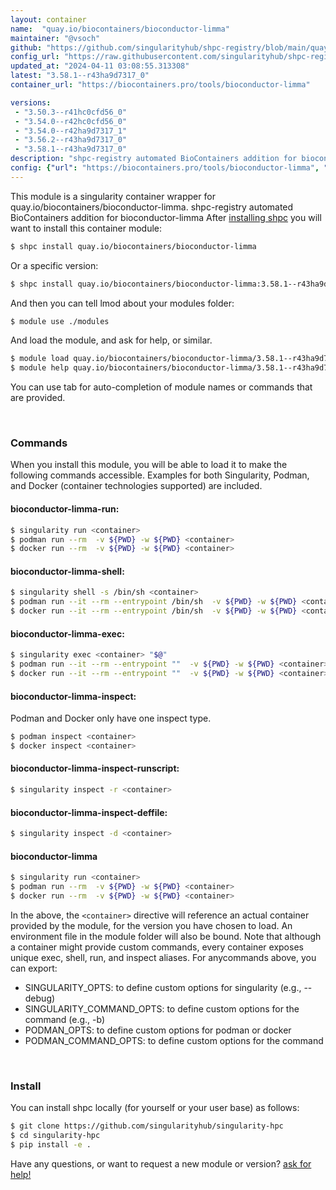 ```yaml
---
layout: container
name:  "quay.io/biocontainers/bioconductor-limma"
maintainer: "@vsoch"
github: "https://github.com/singularityhub/shpc-registry/blob/main/quay.io/biocontainers/bioconductor-limma/container.yaml"
config_url: "https://raw.githubusercontent.com/singularityhub/shpc-registry/main/quay.io/biocontainers/bioconductor-limma/container.yaml"
updated_at: "2024-04-11 03:08:55.313308"
latest: "3.58.1--r43ha9d7317_0"
container_url: "https://biocontainers.pro/tools/bioconductor-limma"

versions:
 - "3.50.3--r41hc0cfd56_0"
 - "3.54.0--r42hc0cfd56_0"
 - "3.54.0--r42ha9d7317_1"
 - "3.56.2--r43ha9d7317_0"
 - "3.58.1--r43ha9d7317_0"
description: "shpc-registry automated BioContainers addition for bioconductor-limma"
config: {"url": "https://biocontainers.pro/tools/bioconductor-limma", "maintainer": "@vsoch", "description": "shpc-registry automated BioContainers addition for bioconductor-limma", "latest": {"3.58.1--r43ha9d7317_0": "sha256:1421da35360fecab780873012c618fbba3f27d5f9336ad93fae05c2a7bf68b83"}, "tags": {"3.50.3--r41hc0cfd56_0": "sha256:ebe08bf8c6a098e89b76c5d79b0f6067da6b41971b6ef6b1c6fb0a5ce74e6eea", "3.54.0--r42hc0cfd56_0": "sha256:f7a607e4a49ad05903e61b010dc8fe7f41abf82499935c2a987373b243c428e6", "3.54.0--r42ha9d7317_1": "sha256:ae9917d2e0603bf18ac255fe5f8369e109cfeb04af3e82981014561c347af6bb", "3.56.2--r43ha9d7317_0": "sha256:c3ac0aee43d92e5792b109d0047e50bc0b7934b39c193c8ae965fe3a6777027e", "3.58.1--r43ha9d7317_0": "sha256:1421da35360fecab780873012c618fbba3f27d5f9336ad93fae05c2a7bf68b83"}, "docker": "quay.io/biocontainers/bioconductor-limma"}
---
```


This module is a singularity container wrapper for quay.io/biocontainers/bioconductor-limma.
shpc-registry automated BioContainers addition for bioconductor-limma
After [installing shpc](#install) you will want to install this container module:


```bash
$ shpc install quay.io/biocontainers/bioconductor-limma
```

Or a specific version:

```bash
$ shpc install quay.io/biocontainers/bioconductor-limma:3.58.1--r43ha9d7317_0
```

And then you can tell lmod about your modules folder:

```bash
$ module use ./modules
```

And load the module, and ask for help, or similar.

```bash
$ module load quay.io/biocontainers/bioconductor-limma/3.58.1--r43ha9d7317_0
$ module help quay.io/biocontainers/bioconductor-limma/3.58.1--r43ha9d7317_0
```

You can use tab for auto-completion of module names or commands that are provided.

<br>

### Commands

When you install this module, you will be able to load it to make the following commands accessible.
Examples for both Singularity, Podman, and Docker (container technologies supported) are included.

#### bioconductor-limma-run:

```bash
$ singularity run <container>
$ podman run --rm  -v ${PWD} -w ${PWD} <container>
$ docker run --rm  -v ${PWD} -w ${PWD} <container>
```

#### bioconductor-limma-shell:

```bash
$ singularity shell -s /bin/sh <container>
$ podman run --it --rm --entrypoint /bin/sh  -v ${PWD} -w ${PWD} <container>
$ docker run --it --rm --entrypoint /bin/sh  -v ${PWD} -w ${PWD} <container>
```

#### bioconductor-limma-exec:

```bash
$ singularity exec <container> "$@"
$ podman run --it --rm --entrypoint ""  -v ${PWD} -w ${PWD} <container> "$@"
$ docker run --it --rm --entrypoint ""  -v ${PWD} -w ${PWD} <container> "$@"
```

#### bioconductor-limma-inspect:

Podman and Docker only have one inspect type.

```bash
$ podman inspect <container>
$ docker inspect <container>
```

#### bioconductor-limma-inspect-runscript:

```bash
$ singularity inspect -r <container>
```

#### bioconductor-limma-inspect-deffile:

```bash
$ singularity inspect -d <container>
```



#### bioconductor-limma

```bash
$ singularity run <container>
$ podman run --rm  -v ${PWD} -w ${PWD} <container>
$ docker run --rm  -v ${PWD} -w ${PWD} <container>
```


In the above, the `<container>` directive will reference an actual container provided
by the module, for the version you have chosen to load. An environment file in the
module folder will also be bound. Note that although a container
might provide custom commands, every container exposes unique exec, shell, run, and
inspect aliases. For anycommands above, you can export:

 - SINGULARITY_OPTS: to define custom options for singularity (e.g., --debug)
 - SINGULARITY_COMMAND_OPTS: to define custom options for the command (e.g., -b)
 - PODMAN_OPTS: to define custom options for podman or docker
 - PODMAN_COMMAND_OPTS: to define custom options for the command

<br>

### Install

You can install shpc locally (for yourself or your user base) as follows:

```bash
$ git clone https://github.com/singularityhub/singularity-hpc
$ cd singularity-hpc
$ pip install -e .
```

Have any questions, or want to request a new module or version? [ask for help!](https://github.com/singularityhub/singularity-hpc/issues)